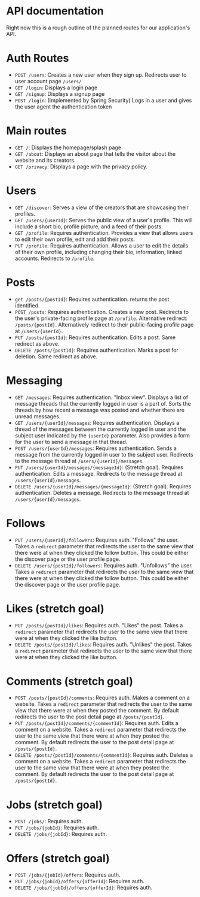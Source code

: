 # API documentation

Right now this is a rough outline of the planned routes for our application's API.

# Auth Routes

- `POST /users`: Creates a new user when they sign up. Redirects user to user account page `/users/`
- `GET /login`: Displays a login page
- `GET /signup`: Displays a signup page
- `POST /login`: (Implemented by Spring Security) Logs in a user and gives the user agent the authentication token

# Main routes

- `GET /`: Displays the homepage/splash page
- `GET /about`: Displays an about page that tells the visitor about the website and its creators.
- `GET /privacy`: Displays a page with the privacy policy.

# Users

- `GET /discover`: Serves a view of the creators that are showcasing their profiles.
- `GET /users/{userId}`: Serves the public view of a user's profile. This will include a short bio, profile picture, and
  a feed of their posts.
- `GET /profile`: Requires authentication. Provides a view that allows users to edit their own profile, edit and add
  their posts.
- `PUT /profile`: Requires authentication. Allows a user to edit the details of their own profile, including changing
  their bio, information, linked accounts. Redirects to `/profile`.

# Posts

- `get /posts/{postId}`: Requires authentication. returns the post identified.
- `POST /posts`: Requires authentication. Creates a new post. Redirects to the user's private-facing profile page
  at `/profile`. Alternative redirect: `/posts/{postId}`. Alternatively redirect to their public-facing profile page
  at `/users/{userId}`.
- `PUT /posts/{postId}`: Requires authentication. Edits a post. Same redirect as above.
- `DELETE /posts/{postId}`: Requires authentication. Marks a post for deletion. Same redirect as above.

# Messaging

- `GET /messages`: Requires authentication. "Inbox view". Displays a list of message threads that the currently logged
  in user is a part of. Sorts the threads by how recent a message was posted and whether there are unread messages.
- `GET /users/{userId}/messages`: Requires authentication. Displays a thread of the messages between the currently
  logged in user and the subject user indicated by the `{userId}` parameter. Also provides a form for the user to send a
  message in that thread.
- `POST /users/{userId}/messages`: Requires authentication. Sends a message from the currently logged in user to the
  subject user. Redirects to the message thread at `/users/{userId}/messages`.
- `PUT /users/{userId}/messages/{messageId}`: (Stretch goal). Requires authentication. Edits a message. Redirects to the
  message thread at `/users/{userId}/messages`.
- `DELETE /users/{userId}/messages/{messageId}`: (Stretch goal). Requires authentication. Deletes a message. Redirects
  to the message thread at `/users/{userId}/messages`.

# Follows

- `PUT /users/{userId}/followers`: Requires auth. "Follows" the user. Takes a `redirect` parameter that redirects the
  user to the same view that there were at when they clicked the follow button. This could be either the discover page
  or the user profile page.
- `DELETE /users/{postId}/followers`: Requires auth. "Unfollows" the user. Takes a `redirect` parameter that redirects
  the user to the same view that there were at when they clicked the follow button. This could be either the discover
  page or the user profile page.

# Likes (stretch goal)

- `PUT /posts/{postId}/likes`: Requires auth. "Likes" the post. Takes a `redirect` parameter that redirects the user to
  the same view that there were at when they clicked the like button.
- `DELETE /posts/{postId}/likes`: Requires auth. "Unlikes" the post. Takes a `redirect` parameter that redirects the
  user to the same view that there were at when they clicked the like button.

# Comments (stretch goal)

- `POST /posts/{postId}/comments`: Requires auth. Makes a comment on a website. Takes a `redirect` parameter that
  redirects the user to the same view that there were at when they posted the comment. By default redirects the user to
  the post detail page at `/posts/{postId}`.
- `PUT /posts/{postId}/comments/{commentId}`: Requires auth. Edits a comment on a website. Takes a `redirect` parameter
  that redirects the user to the same view that there were at when they posted the comment. By default redirects the
  user to the post detail page at `/posts/{postId}`.
- `DELETE /posts/{postId}/comments/{commentId}`: Requires auth. Deletes a comment on a website. Takes a `redirect`
  parameter that redirects the user to the same view that there were at when they posted the comment. By default
  redirects the user to the post detail page at `/posts/{postId}`.

# Jobs (stretch goal)

- `POST /jobs/`: Requires auth.
- `PUT /jobs/{jobId}`: Requires auth.
- `DELETE /jobs/{jobId}`: Requires auth.

# Offers (stretch goal)

- `POST /jobs/{jobId}/offers`: Requires auth.
- `PUT /jobs/{jobId}/offers/{offerId}`: Requires auth.
- `DELETE /jobs/{jobId}/offers/{offerId}`: Requires auth.
